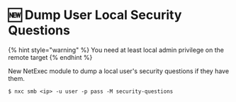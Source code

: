 # 🆕 Dump User Local Security Questions

{% hint style="warning" %}
You need at least local admin privilege on the remote target
{% endhint %}

New NetExec module to dump a local user's security questions if they have them.

```
$ nxc smb <ip> -u user -p pass -M security-questions
```
